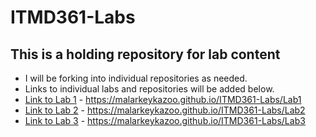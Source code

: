 # ITMD361-Labs
## **This is a holding repository for lab content**
- I will be forking into individual repositories as needed.
- Links to individual labs and repositories will be added below. 
- [Link to Lab 1](https://malarkeykazoo.github.io/ITMD361-Labs/Lab1/) - <https://malarkeykazoo.github.io/ITMD361-Labs/Lab1>
- [Link to Lab 2](https://malarkeykazoo.github.io/ITMD361-Labs/Lab2/) - <https://malarkeykazoo.github.io/ITMD361-Labs/Lab2>
- [Link to Lab 3](https://malarkeykazoo.github.io/ITMD361-Labs/Lab3/) - <https://malarkeykazoo.github.io/ITMD361-Labs/Lab3>